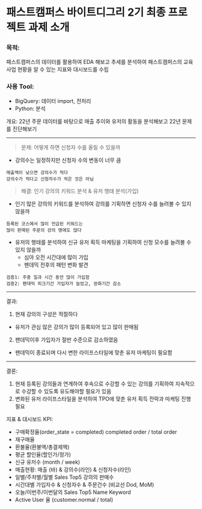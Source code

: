 # 패스트캠퍼스 바이트디그리 2기 최종 프로젝트 과제 소개

### 목적:
패스트캠퍼스의 데이터를 활용하여 EDA 해보고 추세를 분석하여 패스트캠퍼스의 교육 사업 현황을 알 수 있는 지표와 대시보드를 수립

### 사용 Tool:
- BigQuery: 데이터 import, 전처리
- Python: 분석

개요: 22년 주문 데이터를 바탕으로 매출 추이와 유저의 활동을 분석해보고 22년 문제를 진단해보기

---

>문제: 어떻게 하면 신청자 수를 올릴 수 있을까   
- 강의수는 일정하지만 신청자 수의 변동이 너무 큼
```
매출액이 낮으면 강의수가 적다
강의수가 적다고 신청자수가 적은 것은 아님
```

> 해결: 인기 강의의 키워드 분석 & 유저 행태 분석(가입)
- 인기 많은 강의의 키워드를 분석하여 강의를 기획하면 신청자 수를 늘려볼 수 있지 않을까
```
등록된 코스에서 많이 언급된 키워드는
많이 판매된 주문의 강의 명에도 많다
```
- 유저의 행태를 분석하여 신규 유저 획득 마케팅을 기획하여 신청 모수를 늘려볼 수 있지 않을까
  - 심야 오전 시간대에 많이 가입
  - 팬데믹 전후의 패턴 변화 발견
```
검증1: 주중 일과 시간 동안 많이 가입함
검증2: 팬데믹 피크기간 가입자가 늘었고, 완화기간 감소
```

---
결과:
1. 현재 강의의 구성은 적절하다
  - 유저가 관심 많은 강의가 많이 등록되어 있고 많이 판매됨
2. 팬데믹이후 가입자가 절반 수준으로 감소하였음
  - 팬데믹이 종료되며 다시 변한 라이프스타일에 맞춘 유저 마케팅이 필요함
---

결론:
1. 현재 등록된 강의들과 연계하여 후속으로 수강할 수 있는 강의를 기획하여 지속적으로 수강할 수 있도록 유도해야할 필요가 있음
2. 변화된 유저 라이프스타일을 분석하여 TPO에 맞춘 유저 획득 전략과 마케팅 진행 필요

지표 & 대시보드
KPI:
- 구매확정율(order_state = completed) completed order / total order
- 재구매율
- 환불율(환불액/총결제액)
- 평균 할인율(할인가/정가)
- 신규 유저수 (month / week)
- 매출현황: 매출 (바) & 강의수(라인) & 신청자수(라인)
- 일별/주차별/월별 Sales Top5 강의의 판매수
- 시간대별 가입자수 & 신청자수 & 주문건수 (비교선 Dod, MoM)
- 오늘/이번주/이번달의 Sales Top5 Name Keyword
- Active User 율 (customer.normal / total)
